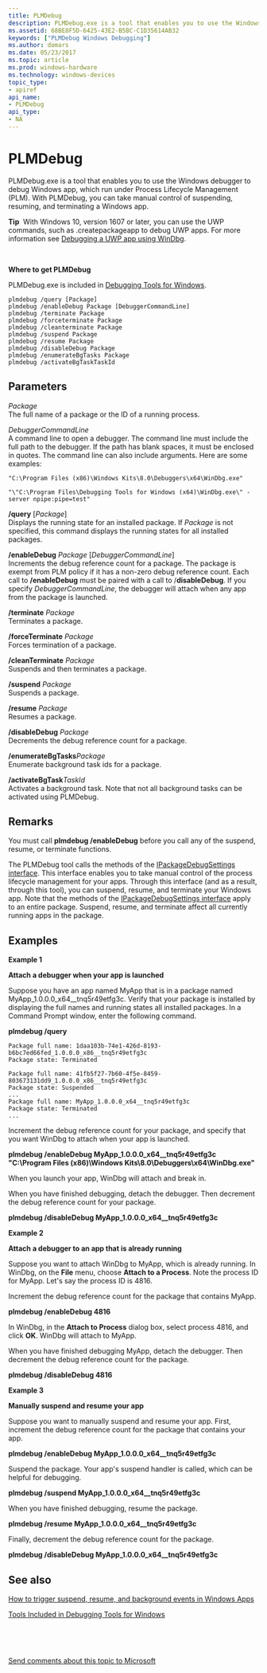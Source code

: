 ```yaml
---
title: PLMDebug
description: PLMDebug.exe is a tool that enables you to use the Windows debugger to debug Windows app, which run under Process Lifecycle Management (PLM). 
ms.assetid: 68BE8F5D-6425-43E2-B5BC-C1D35614AB32
keywords: ["PLMDebug Windows Debugging"]
ms.author: domars
ms.date: 05/23/2017
ms.topic: article
ms.prod: windows-hardware
ms.technology: windows-devices
topic_type:
- apiref
api_name:
- PLMDebug
api_type:
- NA
---
```


# PLMDebug


PLMDebug.exe is a tool that enables you to use the Windows debugger to debug Windows app, which run under Process Lifecycle Management (PLM). With PLMDebug, you can take manual control of suspending, resuming, and terminating a Windows app.

**Tip**  With Windows 10, version 1607 or later, you can use the UWP commands, such as .createpackageapp to debug UWP apps. For more information see [Debugging a UWP app using WinDbg](debugging-a-uwp-app-using-windbg.md).

 

**Where to get PLMDebug**

PLMDebug.exe is included in [Debugging Tools for Windows](index.md).

```
plmdebug /query [Package]
plmdebug /enableDebug Package [DebuggerCommandLine]
plmdebug /terminate Package
plmdebug /forceterminate Package
plmdebug /cleanterminate Package
plmdebug /suspend Package
plmdebug /resume Package
plmdebug /disableDebug Package
plmdebug /enumerateBgTasks Package
plmdebug /activateBgTaskTaskId
```

## <span id="Parameters"></span><span id="parameters"></span><span id="PARAMETERS"></span>Parameters


<span id="_______Package"></span><span id="_______package"></span><span id="_______PACKAGE"></span> *Package*  
The full name of a package or the ID of a running process.

<span id="_______DebuggerCommandLine"></span><span id="_______debuggercommandline"></span><span id="_______DEBUGGERCOMMANDLINE"></span> *DebuggerCommandLine*  
A command line to open a debugger. The command line must include the full path to the debugger. If the path has blank spaces, it must be enclosed in quotes. The command line can also include arguments. Here are some examples:

`"C:\Program Files (x86)\Windows Kits\8.0\Debuggers\x64\WinDbg.exe"`

`"\"C:\Program Files\Debugging Tools for Windows (x64)\WinDbg.exe\" -server npipe:pipe=test"`

<span id="________query_Package"></span><span id="________query_package"></span><span id="________QUERY_PACKAGE"></span> **/query** \[*Package*\]  
Displays the running state for an installed package. If *Package* is not specified, this command displays the running states for all installed packages.

<span id="________enableDebug_Package_DebuggerCommandLine"></span><span id="________enabledebug_package_debuggercommandline"></span><span id="________ENABLEDEBUG_PACKAGE_DEBUGGERCOMMANDLINE"></span> **/enableDebug** *Package* \[*DebuggerCommandLine*\]  
Increments the debug reference count for a package. The package is exempt from PLM policy if it has a non-zero debug reference count. Each call to **/enableDebug** must be paired with a call to /**disableDebug**. If you specify *DebuggerCommandLine*, the debugger will attach when any app from the package is launched.

<span id="________terminate_Package"></span><span id="________terminate_package"></span><span id="________TERMINATE_PACKAGE"></span> **/terminate** *Package*  
Terminates a package.

<span id="________forceTerminate_Package"></span><span id="________forceterminate_package"></span><span id="________FORCETERMINATE_PACKAGE"></span> **/forceTerminate** *Package*  
Forces termination of a package.

<span id="________cleanTerminate_Package"></span><span id="________cleanterminate_package"></span><span id="________CLEANTERMINATE_PACKAGE"></span> **/cleanTerminate** *Package*  
Suspends and then terminates a package.

<span id="________suspend_Package"></span><span id="________suspend_package"></span><span id="________SUSPEND_PACKAGE"></span> **/suspend** *Package*  
Suspends a package.

<span id="________resume_Package"></span><span id="________resume_package"></span><span id="________RESUME_PACKAGE"></span> **/resume** *Package*  
Resumes a package.

<span id="________disableDebug_Package"></span><span id="________disabledebug_package"></span><span id="________DISABLEDEBUG_PACKAGE"></span> **/disableDebug** *Package*  
Decrements the debug reference count for a package.

<span id="________enumerateBgTasksPackage"></span><span id="________enumeratebgtaskspackage"></span><span id="________ENUMERATEBGTASKSPACKAGE"></span> **/enumerateBgTasks***Package*  
Enumerate background task ids for a package.

<span id="________activateBgTaskTaskId"></span><span id="________activatebgtasktaskid"></span><span id="________ACTIVATEBGTASKTASKID"></span> **/activateBgTask***TaskId*  
Activates a background task. Note that not all background tasks can be activated using PLMDebug.

Remarks
-------

You must call **plmdebug /enableDebug** before you call any of the suspend, resume, or terminate functions.

The PLMDebug tool calls the methods of the [IPackageDebugSettings interface](http://go.microsoft.com/fwlink/p/?LinkID=267918). This interface enables you to take manual control of the process lifecycle management for your apps. Through this interface (and as a result, through this tool), you can suspend, resume, and terminate your Windows app. Note that the methods of the [IPackageDebugSettings interface](http://go.microsoft.com/fwlink/p/?LinkID=267918) apply to an entire package. Suspend, resume, and terminate affect all currently running apps in the package.

Examples
--------

**Example 1**

**Attach a debugger when your app is launched**

Suppose you have an app named MyApp that is in a package named MyApp\_1.0.0.0\_x64\_\_tnq5r49etfg3c. Verify that your package is installed by displaying the full names and running states all installed packages. In a Command Prompt window, enter the following command.

**plmdebug /query**

```
Package full name: 1daa103b-74e1-426d-8193-b6bc7ed66fed_1.0.0.0_x86__tnq5r49etfg3c
Package state: Terminated

Package full name: 41fb5f27-7b60-4f5e-8459-803673131dd9_1.0.0.0_x86__tnq5r49etfg3c
Package state: Suspended
...
Package full name: MyApp_1.0.0.0_x64__tnq5r49etfg3c
Package state: Terminated
...
```

Increment the debug reference count for your package, and specify that you want WinDbg to attach when your app is launched.

**plmdebug /enableDebug MyApp\_1.0.0.0\_x64\_\_tnq5r49etfg3c "C:\\Program Files (x86)\\Windows Kits\\8.0\\Debuggers\\x64\\WinDbg.exe"**

When you launch your app, WinDbg will attach and break in.

When you have finished debugging, detach the debugger. Then decrement the debug reference count for your package.

**plmdebug /disableDebug MyApp\_1.0.0.0\_x64\_\_tnq5r49etfg3c**

**Example 2**

**Attach a debugger to an app that is already running**

Suppose you want to attach WinDbg to MyApp, which is already running. In WinDbg, on the **File** menu, choose **Attach to a Process**. Note the process ID for MyApp. Let's say the process ID is 4816.

Increment the debug reference count for the package that contains MyApp.

**plmdebug /enableDebug 4816**

In WinDbg, in the **Attach to Process** dialog box, select process 4816, and click **OK**. WinDbg will attach to MyApp.

When you have finished debugging MyApp, detach the debugger. Then decrement the debug reference count for the package.

**plmdebug /disableDebug 4816**

**Example 3**

**Manually suspend and resume your app**

Suppose you want to manually suspend and resume your app. First, increment the debug reference count for the package that contains your app.

**plmdebug /enableDebug MyApp\_1.0.0.0\_x64\_\_tnq5r49etfg3c**

Suspend the package. Your app's suspend handler is called, which can be helpful for debugging.

**plmdebug /suspend MyApp\_1.0.0.0\_x64\_\_tnq5r49etfg3c**

When you have finished debugging, resume the package.

**plmdebug /resume MyApp\_1.0.0.0\_x64\_\_tnq5r49etfg3c**

Finally, decrement the debug reference count for the package.

**plmdebug /disableDebug MyApp\_1.0.0.0\_x64\_\_tnq5r49etfg3c**

## <span id="see_also"></span>See also


[How to trigger suspend, resume, and background events in Windows Apps](http://go.microsoft.com/fwlink/p/?LinkID=267916)

[Tools Included in Debugging Tools for Windows](extra-tools.md)

 

 

[Send comments about this topic to Microsoft](mailto:wsddocfb@microsoft.com?subject=Documentation%20feedback%20[debugger\debugger]:%20PLMDebug%20%20RELEASE:%20%285/15/2017%29&body=%0A%0APRIVACY%20STATEMENT%0A%0AWe%20use%20your%20feedback%20to%20improve%20the%20documentation.%20We%20don't%20use%20your%20email%20address%20for%20any%20other%20purpose,%20and%20we'll%20remove%20your%20email%20address%20from%20our%20system%20after%20the%20issue%20that%20you're%20reporting%20is%20fixed.%20While%20we're%20working%20to%20fix%20this%20issue,%20we%20might%20send%20you%20an%20email%20message%20to%20ask%20for%20more%20info.%20Later,%20we%20might%20also%20send%20you%20an%20email%20message%20to%20let%20you%20know%20that%20we've%20addressed%20your%20feedback.%0A%0AFor%20more%20info%20about%20Microsoft's%20privacy%20policy,%20see%20http://privacy.microsoft.com/default.aspx. "Send comments about this topic to Microsoft")





